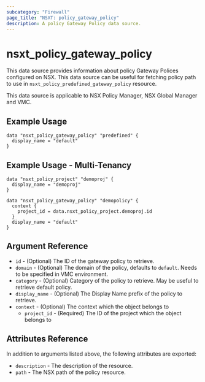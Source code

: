 ```yaml
---
subcategory: "Firewall"
page_title: "NSXT: policy_gateway_policy"
description: A policy Gateway Policy data source.
---
```


# nsxt_policy_gateway_policy

This data source provides information about policy Gateway Polices configured on NSX.
This data source can be useful for fetching policy path to use in `nsxt_policy_predefined_gateway_policy` resource.

This data source is applicable to NSX Policy Manager, NSX Global Manager and VMC.

## Example Usage

```hcl
data "nsxt_policy_gateway_policy" "predefined" {
  display_name = "default"
}
```

## Example Usage - Multi-Tenancy

```hcl
data "nsxt_policy_project" "demoproj" {
  display_name = "demoproj"
}

data "nsxt_policy_gateway_policy" "demopolicy" {
  context {
    project_id = data.nsxt_policy_project.demoproj.id
  }
  display_name = "default"
}
```

## Argument Reference

* `id` - (Optional) The ID of the gateway policy to retrieve.
* `domain` - (Optional) The domain of the policy, defaults to `default`. Needs to be specified in VMC environment.
* `category` - (Optional) Category of the policy to retrieve. May be useful to retrieve default policy.
* `display_name` - (Optional) The Display Name prefix of the policy to retrieve.
* `context` - (Optional) The context which the object belongs to
  * `project_id` - (Required) The ID of the project which the object belongs to

## Attributes Reference

In addition to arguments listed above, the following attributes are exported:

* `description` - The description of the resource.
* `path` - The NSX path of the policy resource.
